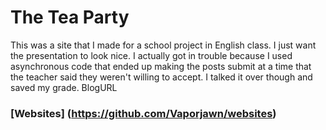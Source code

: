 # The Tea Party

This was a site that I made for a school project in English class.  I just want the presentation to look nice.
I actually got in trouble because I used asynchronous code that ended up making the posts submit at a time that the teacher
said they weren't willing to accept.  I talked it over though and saved my grade. BlogURL













### [Websites] (https://github.com/Vaporjawn/websites)
